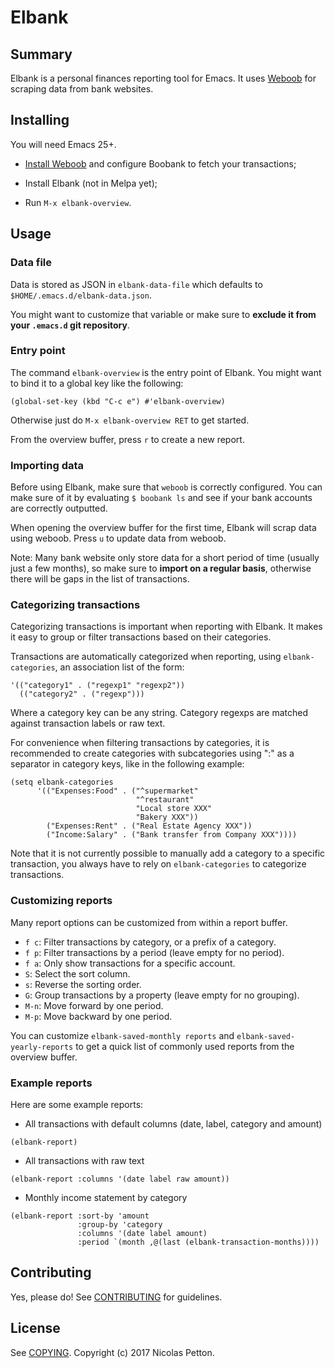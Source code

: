 # Elbank

## Summary

Elbank is a personal finances reporting tool for Emacs.  It uses
[Weboob](https://weboob.org) for scraping data from bank websites.

## Installing

You will need Emacs 25+.

- [Install Weboob](http://weboob.org/install) and configure Boobank to fetch
  your transactions;
  
- Install Elbank (not in Melpa yet);

- Run `M-x elbank-overview`.

## Usage

### Data file

Data is stored as JSON in `elbank-data-file` which defaults to
`$HOME/.emacs.d/elbank-data.json`. 

You might want to customize that variable or make sure to **exclude it from your
`.emacs.d` git repository**.

### Entry point

The command `elbank-overview` is the entry point of Elbank.  You might want to
bind it to a global key like the following:

```emacs-lisp
(global-set-key (kbd "C-c e") #'elbank-overview)
```

Otherwise just do `M-x elbank-overview RET` to get started.

From the overview buffer, press `r` to create a new report.

### Importing data

Before using Elbank, make sure that `weboob` is correctly configured.  You can
make sure of it by evaluating `$ boobank ls` and see if your bank accounts are
correctly outputted.

When opening the overview buffer for the first time, Elbank will scrap data
using weboob.  Press `u` to update data from weboob.

Note: Many bank website only store data for a short period of time (usually just
a few months), so make sure to **import on a regular basis**, otherwise there
will be gaps in the list of transactions.

### Categorizing transactions

Categorizing transactions is important when reporting with Elbank.  It makes it
easy to group or filter transactions based on their categories.

Transactions are automatically categorized when reporting, using
`elbank-categories`, an association list of the form:

```emacs-lisp
'(("category1" . ("regexp1" "regexp2"))
  (("category2" . ("regexp")))
```

Where a category key can be any string.  Category regexps are matched against
transaction labels or raw text.

For convenience when filtering transactions by categories, it is recommended to
create categories with subcategories using ":" as a separator in category keys,
like in the following example:

```emacs-lisp
(setq elbank-categories
      '(("Expenses:Food" . ("^supermarket" 
                            "^restaurant" 
                            "Local store XXX" 
                            "Bakery XXX"))
        ("Expenses:Rent" . ("Real Estate Agency XXX"))
        ("Income:Salary" . ("Bank transfer from Company XXX"))))
```

Note that it is not currently possible to manually add a category to a specific
transaction, you always have to rely on `elbank-categories` to categorize
transactions.

### Customizing reports

Many report options can be customized from within a report buffer.

- `f c`: Filter transactions by category, or a prefix of a category.
- `f p`: Filter transactions by a period (leave empty for no period).
- `f a`: Only show transactions for a specific account.
- `S`: Select the sort column.
- `s`: Reverse the sorting order.
- `G`: Group transactions by a property (leave empty for no grouping).
- `M-n`: Move forward by one period.
- `M-p`: Move backward by one period.

You can customize `elbank-saved-monthly reports` and
`elbank-saved-yearly-reports` to get a quick list of commonly used reports from
the overview buffer.

### Example reports

Here are some example reports:

- All transactions with default columns (date, label, category and amount)
```elisp
(elbank-report)
```

- All transactions with raw text
```elisp
(elbank-report :columns '(date label raw amount))
```
- Monthly income statement by category
```elisp
(elbank-report :sort-by 'amount
               :group-by 'category
               :columns '(date label amount)
               :period `(month ,@(last (elbank-transaction-months))))
```

## Contributing

Yes, please do! See [CONTRIBUTING][] for guidelines.

## License

See [COPYING][]. Copyright (c) 2017 Nicolas Petton.


[CONTRIBUTING]: ./CONTRIBUTING.md
[COPYING]: ./COPYING
